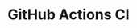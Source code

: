 # GitHub Actions CI





























































































































































































































































































































































































































































































































































































































































































































































































































































































































































































































































































































































































































































































